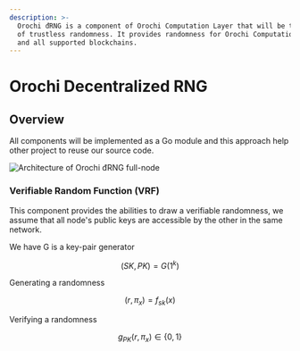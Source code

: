 ```yaml
---
description: >-
  Orochi đRNG is a component of Orochi Computation Layer that will be the source
  of trustless randomness. It provides randomness for Orochi Computation Layer
  and all supported blockchains.
---
```


# Orochi Decentralized RNG

## Overview

All components will be implemented as a Go module and this approach help other project to reuse our source code.

![Architecture of Orochi đRNG full-node](<../../.gitbook/assets/image (1).png>)

### Verifiable Random Function (VRF)

This component provides the abilities to draw a verifiable randomness, we assume that all node's public keys are accessible by the other in the same network.

We have G is a key-pair generator

$$
(SK,PK)=G(1^k)
$$

Generating a randomness

$$
(r,\pi_x)=f_{sk}(x)
$$

Verifying a randomness

$$
g_{PK}(r,\pi_x)\in\{0,1\}
$$


